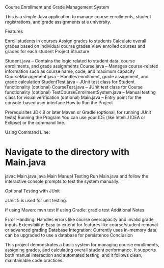 Course Enrollment and Grade Management System

This is a simple Java application to manage course enrollments, student registrations, and grade assignments at a university.

Features

Enroll students in courses
Assign grades to students
Calculate overall grades based on individual course grades
View enrolled courses and grades for each student
Project Structure

Student.java – Contains the logic related to student data, course enrollments, and grade assignments
Course.java – Manages course-related information such as course name, code, and maximum capacity
CourseManagement.java – Handles enrollment, grade assignment, and grade calculation
StudentTest.java – JUnit test class for Student functionality (optional)
CourseTest.java – JUnit test class for Course functionality (optional)
TestCourseEnrollmentSystem.java – Manual testing class for visual verification (optional)
Main.java – Entry point for the console-based user interface
How to Run the Project

Prerequisites
JDK 8 or later
Maven or Gradle (optional, for running JUnit tests)
Running the Program
You can use your IDE (like IntelliJ IDEA or Eclipse) or the command line.

Using Command Line:

# Navigate to the directory with Main.java
javac Main.java
java Main
Manual Testing
Run Main.java and follow the interactive console prompts to test the system manually.

Optional Testing with JUnit

JUnit 5 is used for unit testing.

If using Maven:
mvn test
If using Gradle:
gradle test
Additional Notes

Error Handling: Handles errors like course overcapacity and invalid grade inputs
Extensibility: Easy to extend for features like course/student removal or advanced grading
Database Integration: Currently uses in-memory data; can be upgraded to use a database for persistence
Conclusion

This project demonstrates a basic system for managing course enrollments, assigning grades, and calculating overall student performance. It supports both manual interaction and automated testing, and it follows clean, maintainable code practices.
